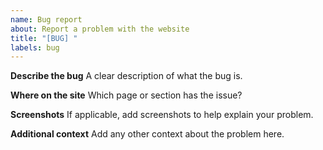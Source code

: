 ```yaml
---
name: Bug report
about: Report a problem with the website
title: "[BUG] "
labels: bug
---
```


**Describe the bug**
A clear description of what the bug is.

**Where on the site**
Which page or section has the issue?

**Screenshots**
If applicable, add screenshots to help explain your problem.

**Additional context**
Add any other context about the problem here.
